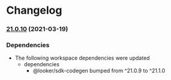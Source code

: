 # Changelog

### [21.0.10](https://www.github.com/looker-open-source/sdk-codegen/compare/sdk-codegen-scripts-v21.0.9...sdk-codegen-scripts-v21.0.10) (2021-03-19)


### Dependencies

* The following workspace dependencies were updated
  * dependencies
    * @looker/sdk-codegen bumped from ^21.0.9 to ^21.1.0
